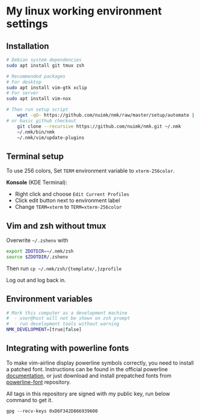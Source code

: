 # My linux working environment settings

## Installation

```sh
# Debian system dependencies
sudo apt install git tmux zsh

# Recommended packages
# For desktop
sudo apt install vim-gtk xclip
# For server
sudo apt install vim-nox

# Then run setup script
    wget -qO- https://github.com/nuimk/nmk/raw/master/setup/automate | zsh
# or basic github checkout
    git clone --recursive https://github.com/nuimk/nmk.git ~/.nmk
    ~/.nmk/bin/nmk
    ~/.nmk/vim/update-plugins
```


## Terminal setup

To use 256 colors, Set `TERM` environment variable to `xterm-256color`.

**Konsole** (KDE Terminal):
- Right click and choose `Edit Current Profiles`
- Click edit button next to environment label
- Change `TERM=xterm` to `TERM=xterm-256color`


## Vim and zsh without tmux

Overwrite `~/.zshenv` with
```sh
export ZDOTDIR=~/.nmk/zsh
source $ZDOTDIR/.zshenv
```

Then run `cp ~/.nmk/zsh/{template/,}zprofile`

Log out and log back in.


## Environment variables

```sh
# Mark this computer as a development machine
#  - user@host will not be shown on zsh prompt
#  - run development tools without warning
NMK_DEVELOPMENT=[true|false]
```


## Integrating with powerline fonts

To make vim-airline display powerline symbols correctly, you need to install a patched font. Instructions can be found in the official powerline [documentation][1], or just download and install prepatched fonts from [powerline-font][2] repository.


All tags in this repository are signed with my public key, run below command to get it.

`gpg --recv-keys 0xD6F342D866939600`



[1]: https://powerline.readthedocs.org/en/latest/installation/linux.html#fonts-installation
[2]: https://github.com/Lokaltog/powerline-fonts
